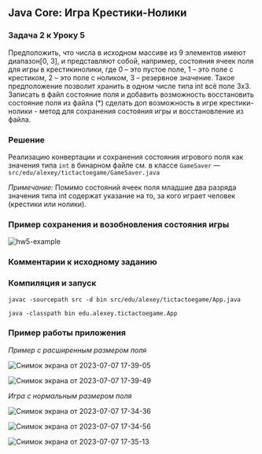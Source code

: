 ## Java Core: Игра Крестики-Нолики

### Задача 2 к Уроку 5

Предположить, что числа в исходном массиве из 9 элементов имеют диапазон[0, 3], и представляют собой, например, состояния ячеек поля для игры в крестикинолики, где 0 – это пустое поле, 1 – это поле с крестиком, 2 – это поле с ноликом, 3 – резервное значение. Такое предположение позволит хранить в одном числе типа int всё поле 3х3. Записать в файл состояние поля и добавить возможность восстановить состояние поля из файла (*) сделать доп возможность в игре крестики-нолики - метод для сохранения состояния игры и восстановление из файла.

### Решение

Реализацию конвертации и сохранения состояния игрового поля как значения
типа `int` в бинарном файле см.
в классе `GameSaver` &mdash; `src/edu/alexey/tictactoegame/GameSaver.java`

*Примечание:* Помимо состояний ячеек поля младшие два разряда значения типа int
содержат указание на то, за кого играет человек (крестики или нолики).

### Пример сохранения и возобновления состояния игры

![hw5-example]()

### Комментарии к исходному заданию

### Компиляция и запуск

	javac -sourcepath src -d bin src/edu/alexey/tictactoegame/App.java

	java -classpath bin edu.alexey.tictactoegame.App

### Пример работы приложения

*Пример с расширенным размером поля*

![Снимок экрана от 2023-07-07 17-39-05](https://github.com/alexeycoder/java-core-tic-tac-toe/assets/109767480/024a5158-8d52-4ee9-a988-aa6353b7c20d)

![Снимок экрана от 2023-07-07 17-39-49](https://github.com/alexeycoder/java-core-tic-tac-toe/assets/109767480/a70aadaf-9a05-4690-ba6d-741f006937f0)

*Игра с нормальным размером поля*

![Снимок экрана от 2023-07-07 17-34-36](https://github.com/alexeycoder/java-core-tic-tac-toe/assets/109767480/3135de26-179f-4019-a150-15f4ca15536d)

![Снимок экрана от 2023-07-07 17-34-56](https://github.com/alexeycoder/java-core-tic-tac-toe/assets/109767480/9bebd4e9-42e1-4eb2-b4e6-189bea0adf81)

![Снимок экрана от 2023-07-07 17-35-13](https://github.com/alexeycoder/java-core-tic-tac-toe/assets/109767480/99022a9f-7056-4e56-b521-714b2538941f)
